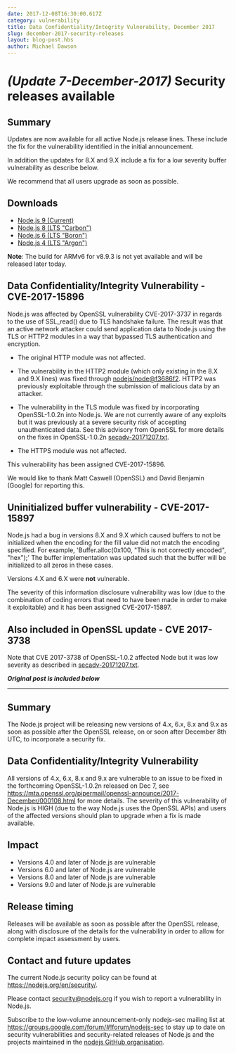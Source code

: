 ```yaml
---
date: 2017-12-08T16:30:00.617Z
category: vulnerability
title: Data Confidentiality/Integrity Vulnerability, December 2017
slug: december-2017-security-releases
layout: blog-post.hbs
author: Michael Dawson
---
```


# _(Update 7-December-2017)_ Security releases available

## Summary

Updates are now available for all active Node.js release lines. These include the fix for the vulnerability identified in the initial announcement.

In addition the updates for 8.X and 9.X include a fix for a low severity buffer vulnerability as describe below.

We recommend that all users upgrade as soon as possible.

## Downloads
* [Node.js 9 (Current)](https://nodejs.org/en/blog/release/v9.2.1)
* [Node.js 8 (LTS "Carbon")](https://nodejs.org/en/blog/release/v8.9.3)
* [Node.js 6 (LTS "Boron")](https://nodejs.org/en/blog/release/v6.12.2)
* [Node.js 4 (LTS "Argon")](https://nodejs.org/en/blog/release/v4.8.7)

**Note**: The build for ARMv6 for v8.9.3 is not yet available and will be released later today.

## Data Confidentiality/Integrity Vulnerability - CVE-2017-15896

Node.js was affected by OpenSSL vulnerability CVE-2017-3737 in regards to the use of SSL_read() due to TLS handshake failure. The result was that an active network attacker could send application data to Node.js using the TLS or HTTP2 modules in a way that bypassed TLS authentication and encryption.  

* The original HTTP module was not affected.

* The vulnerability in the HTTP2 module (which only existing in the 8.X and 9.X lines) was fixed through [nodejs/node@f3686f2](https://github.com/nodejs/node/commit/f3686f2a4dc017d998a057f7fa6107e36a721641). HTTP2 was previously exploitable through the submission of malicious data by an attacker.

* The vulnerability in the TLS module was fixed by incorporating OpenSSL-1.0.2n into Node.js. We are not currently aware of any exploits but it was previously at a severe security risk of accepting unauthenticated data. See this advisory from OpenSSL for more details on the fixes in OpenSSL-1.0.2n [secadv-20171207.txt](https://www.openssl.org/news/secadv/20171207.txt).

* The HTTPS module was not affected.

This vulnerability has been assigned CVE-2017-15896.

We would like to thank Matt Caswell (OpenSSL) and David Benjamin (Google) for reporting this.

## Uninitialized buffer vulnerability - CVE-2017-15897

Node.js had a bug in versions 8.X and 9.X which caused buffers to not be initialized when the encoding for the fill value did not match the encoding specified. For example, 'Buffer.alloc(0x100, "This is not correctly encoded", "hex");' The buffer implementation was updated such that the buffer will be initialized to all zeros in these cases.

Versions 4.X and 6.X were **not** vulnerable.

The severity of this information disclosure vulnerability was low (due to the combination of coding errors that need to have been made in order to make it exploitable) and it has been assigned CVE-2017-15897.

## Also included in OpenSSL update - CVE 2017-3738 

Note that CVE 2017-3738 of OpenSSL-1.0.2 affected Node but it was low severity as described in [secadv-20171207.txt](https://www.openssl.org/news/secadv/20171207.txt).


***Original post is included below***

------------------------------------

## Summary
The Node.js project will be releasing new versions of 4.x, 6.x, 8.x and 9.x as soon as possible after the OpenSSL release, on or soon after December 8th UTC, to incorporate a security fix.

## Data Confidentiality/Integrity Vulnerability

All versions of 4.x, 6.x, 8.x and 9.x are vulnerable to an issue to be fixed in the forthcoming OpenSSL-1.0.2n released on Dec 7, see https://mta.openssl.org/pipermail/openssl-announce/2017-December/000108.html for more details. The severity of this vulnerability of Node.js is HIGH (due to the way Node.js uses the OpenSSL APIs) and users of the affected versions should plan to upgrade when a fix is made available.

## Impact

* Versions 4.0 and later of Node.js are vulnerable
* Versions 6.0 and later of Node.js are vulnerable
* Versions 8.0 and later of Node.js are vulnerable
* Versions 9.0 and later of Node.js are vulnerable

## Release timing
Releases will be available as soon as possible after the OpenSSL release, along with disclosure of the details for the vulnerability in order to allow for complete impact assessment by users.

## Contact and future updates

The current Node.js security policy can be found at https://nodejs.org/en/security/.

Please contact security@nodejs.org if you wish to report a vulnerability in Node.js.

Subscribe to the low-volume announcement-only nodejs-sec mailing list at https://groups.google.com/forum/#!forum/nodejs-sec to stay up to date on security vulnerabilities and security-related releases of Node.js and the projects maintained in the [nodejs GitHub organisation](https://github.com/nodejs/).
